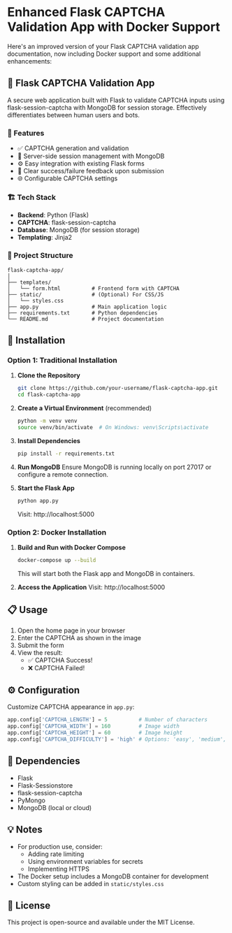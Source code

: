 # Enhanced Flask CAPTCHA Validation App with Docker Support

Here's an improved version of your Flask CAPTCHA validation app documentation, now including Docker support and some additional enhancements:

## 🧠 Flask CAPTCHA Validation App

A secure web application built with Flask to validate CAPTCHA inputs using flask-session-captcha with MongoDB for session storage. Effectively differentiates between human users and bots.

### 📌 Features
- ✅ CAPTCHA generation and validation
- 🔐 Server-side session management with MongoDB
- ⚙️ Easy integration with existing Flask forms
- 🧪 Clear success/failure feedback upon submission
- 🌐 Configurable CAPTCHA settings

### 🏗️ Tech Stack
- **Backend**: Python (Flask)
- **CAPTCHA**: flask-session-captcha
- **Database**: MongoDB (for session storage)
- **Templating**: Jinja2


### 📂 Project Structure
```
flask-captcha-app/
│
├── templates/
│   └── form.html          # Frontend form with CAPTCHA
├── static/                # (Optional) For CSS/JS
│   └── styles.css
├── app.py                 # Main application logic
├── requirements.txt       # Python dependencies
└── README.md              # Project documentation
```

## 🚀 Installation

### Option 1: Traditional Installation
1. **Clone the Repository**
   ```bash
   git clone https://github.com/your-username/flask-captcha-app.git
   cd flask-captcha-app
   ```

2. **Create a Virtual Environment** (recommended)
   ```bash
   python -m venv venv
   source venv/bin/activate  # On Windows: venv\Scripts\activate
   ```

3. **Install Dependencies**
   ```bash
   pip install -r requirements.txt
   ```

4. **Run MongoDB**
   Ensure MongoDB is running locally on port 27017 or configure a remote connection.

5. **Start the Flask App**
   ```bash
   python app.py
   ```
   Visit: http://localhost:5000

### Option 2: Docker Installation
1. **Build and Run with Docker Compose**
   ```bash
   docker-compose up --build
   ```
   This will start both the Flask app and MongoDB in containers.

2. **Access the Application**
   Visit: http://localhost:5000

## 📋 Usage
1. Open the home page in your browser
2. Enter the CAPTCHA as shown in the image
3. Submit the form
4. View the result:
   - ✅ CAPTCHA Success!
   - ❌ CAPTCHA Failed!

## ⚙️ Configuration
Customize CAPTCHA appearance in `app.py`:
```python
app.config['CAPTCHA_LENGTH'] = 5          # Number of characters
app.config['CAPTCHA_WIDTH'] = 160         # Image width
app.config['CAPTCHA_HEIGHT'] = 60         # Image height
app.config['CAPTCHA_DIFFICULTY'] = 'high' # Options: 'easy', 'medium', 'high'
```

## 🧩 Dependencies
- Flask
- Flask-Sessionstore
- flask-session-captcha
- PyMongo
- MongoDB (local or cloud)

## 💡 Notes
- For production use, consider:
  - Adding rate limiting
  - Using environment variables for secrets
  - Implementing HTTPS
- The Docker setup includes a MongoDB container for development
- Custom styling can be added in `static/styles.css`

## 📜 License
This project is open-source and available under the MIT License.

